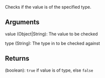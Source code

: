 Checks if the value is of the specified type.


## Arguments
value (Object|String): The value to be checked

type (String): The type in to be checked against


## Returns
(boolean): 	`true` if value is of type, else `false`
